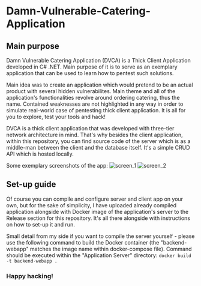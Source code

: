# Damn-Vulnerable-Catering-Application

## Main purpose

Damn Vulnerable Catering Application (DVCA) is a Thick Client Application developed in C# .NET. Main purpose of it is to serve as an exemplary application that can be used to learn how to pentest such solutions. 

Main idea was to create an application which would pretend to be an actual product with several hidden vulnerabilites. Main theme and all of the application's functionalities revolve around ordering catering, thus the name. Contained weaknesses are not highlighted in any way in order to simulate real-world case of pentesting thick client application. It is all for you to explore, test your tools and hack!

DVCA is a thick client application that was developed with three-tier network architecture in mind. That's why besides the client application, within this repository, you can find source code of the server which is as a middle-man between the client and the database itself. It's a simple CRUD API which is hosted locally. 

Some exemplary screenshots of the app:
![screen_1](https://github.com/user-attachments/assets/2d5e839c-1aa4-434e-aa49-aab41da80b42)
![screen_2](https://github.com/user-attachments/assets/d97afb4c-b438-4d48-9249-557ff246c4d7)

## Set-up guide

Of course you can compile and configure server and client app on your own, but for the sake of simplicity, I have uploaded already compiled application alongside with Docker image of the application's server to the Release section for this repository. It's all there alongside with instructions on how to set-up it and run. 

Small detail from my side if you want to compile the server yourself - please use the following command to build the Docker container (the "backend-webapp" matches the image name within docker-compose file). Command should be executed within the "Application Server" directory:
```docker build -t backend-webapp .```

### Happy hacking! 
